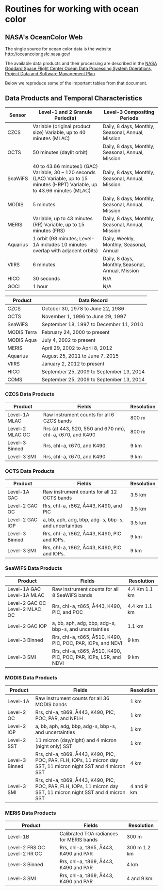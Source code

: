 # Routines for working with ocean color

## NASA's OceanColor Web

The single source for ocean color data is the website
http://oceancolor.gsfc.nasa.gov/

The available data products and their processing are described in the
[NASA Goddard Space Flight Center Ocean Data Processing System
Operations, Project Data and Software Management
Plan](http://oceancolor.gsfc.nasa.gov/cms/files/governance/odps_opdsm_plan_may2016.pdf).

Below we reproduce some of the important tables from that document.

## Data Products and Temporal Characteristics

| Sensor   | Level-1 and 2 Granule Period(s)                                                                                                    | Level-3 Compositing Periods                       |
|----------|------------------------------------------------------------------------------------------------------------------------------------|---------------------------------------------------|
| CZCS     | Variable (original product size) Variable, up to 40 minutes (MLAC)                                                                 | Daily, 8 days, Monthly, Seasonal, Annual, Mission |
| OCTS     | 50 minutes (daylit orbit)                                                                                                          | Daily, 8 days, Monthly, Seasonal, Annual, Mission |
| SeaWiFS  | 40 to 43.66 minutes1 (GAC) Variable, 30 – 120 seconds (LAC) Variable, up to 15 minutes (HRPT) Variable, up to 43.66 minutes (MLAC) | Daily, 8 days, Monthly, Seasonal, Annual, Mission |
| MODIS    | 5 minutes                                                                                                                          | Daily, 8 days, Monthly, Seasonal, Annual, Mission |
| MERIS    | Variable, up to 43 minutes (RR) Variable, up to 15 minutes (FRS)                                                                   | Daily, 8 days, Monthly, Seasonal, Annual, Mission |
| Aquarius | 1 orbit (98 minutes; Level-1A includes 10 minutes overlap with adjacent orbits)                                                    | Daily, Weekly, Monthly, Seasonal, Annual          |
| VIIRS    | 6 minutes                                                                                                                          | Daily, 8 days, Monthly,Seasonal, Annual, Mission  |
| HICO     | 30 seconds                                                                                                                         | N/A                                               |
| GOCI     | 1 hour                                                                                                                             | N/A                                               |


| Product     | Data Record                              |
|-------------|------------------------------------------|
| CZCS        | October 30, 1978 to June 22, 1986        |
| OCTS        | November 1, 1996 to June 29, 1997        |
| SeaWiFS     | September 18, 1997 to December 11, 2010  |
| MODIS Terra | February 24, 2000 to present             |
| MODIS Aqua  | July 4, 2002 to present                  |
| MERIS       | April 29, 2002 to April 8, 2012          |
| Aquarius    | August 25, 2011 to June 7, 2015          |
| VIIRS       | January 2, 2012 to present               |
| HICO        | September 25, 2009 to September 13, 2014 |
| COMS        | September 25, 2009 to September 13, 2014 |


### CZCS Data Products

| Product         | Fields                                                   | Resolution |
|-----------------|----------------------------------------------------------|------------|
| Level-1A MLAC   | Raw instrument counts for all 6 CZCS bands               | 800 m      |
| Level-2 MLAC OC | Rrs (at 443, 520, 550 and 670 nm), chl-a, τ670, and K490 | 800 m      |
| Level-3 Binned  | Rrs, chl-a, τ670, and K490                               | 9 km       |
| Level-3 SMI     | Rrs, chl-a, τ670, and K490                               | 9 km       |


### OCTS Data Products

| Product         | Fields                                                | Resolution |
|-----------------|-------------------------------------------------------|------------|
| Level-1A GAC    | Raw instrument counts for all 12 OCTS bands           | 3.5 km     |
| Level-2 GAC OC  | Rrs, chl-a, τ862, Ǻ443, K490, and PIC                 | 3.5 km     |
| Level-2 GAC IOP | a, bb, aph, adg, bbp, adg-s, bbp-s, and uncertainties | 3.5 km     |
| Level-3 Binned  | Rrs, chl-a, τ862, Ǻ443, K490, PIC and IOPs.           | 9 km       |
| Level-3 SMI     | Rrs, chl-a, τ862, Ǻ443, K490, PIC and IOPs.           | 9 km       |

### SeaWiFS Data Products

| Product                        | Fields                                                           | Resolution    |
|--------------------------------|------------------------------------------------------------------|---------------|
| Level-1A GAC Level-1A MLAC     | Raw instrument counts for all 8 SeaWiFS bands                    | 4.4 Km 1.1 km |
| Level-2 GAC OC Level-2 MLAC OC | Rrs, chl-a, τ865, Ǻ443, K490, PIC, and POC                       | 4.4 km 1.1 km |
| Level-2 GAC IOP                | a, bb, aph, adg, bbp, adg-s, bbp-s, and uncertainties            | 1.1 km        |
| Level-3 Binned                 | Rrs, chl-a, τ865, Ǻ510, K490, PIC, POC, PAR, IOPs, and NDVI      | 9 km          |
| Level-3 SMI                    | Rrs, chl-a, τ865, Ǻ510, K490, PIC, POC, PAR, IOPs, LSR, and NDVI | 9 km          |

### MODIS Data Products

| Product        | Fields                                                                                                          | Resolution |
|----------------|-----------------------------------------------------------------------------------------------------------------|------------|
| Level-1A       | Raw instrument counts for all 36 MODIS bands                                                                    | 1 km       |
| Level-2 OC     | Rrs, chl-a, τ869, Ǻ443, K490, PIC, POC, PAR, and NFLH                                                           | 1 km       |
| Level-2 IOP    | a, bb, aph, adg, bbp, adg-s, bbp-s, and uncertainties                                                           | 1 km       |
| Level-2 SST    | 11 micron (day/night) and 4 micron (night only) SST                                                             | 1 km       |
| Level-3 Binned | Rrs, chl-a, τ869, Ǻ443, K490, PIC, POC, PAR, FLH, IOPs, 11 micron day SST, 11 micron night SST and 4 micron SST | 4 km       |
| Level-3 SMI    | Rrs, chl-a, τ869, Ǻ443, K490, PIC, POC, PAR, FLH, IOPs, 11 micron day SST, 11 micron night SST and 4 micron SST | 4 and 9 km |

### MERIS Data Products

| Product                      | Fields                                   | Resolution   |
|------------------------------|------------------------------------------|--------------|
| Level-1B                     | Calibrated TOA radiances for MERIS bands | 300 m        |
| Level-2 FRS OC Level-2 RR OC | Rrs, chl-a, τ865, Ǻ443, K490 and PAR     | 300 m 1.2 km |
| Level-3 Binned               | Rrs, chl-a, τ869, Ǻ443, K490 and PAR     | 4 km         |
| Level-3 SMI                  | Rrs, chl-a, τ869, Ǻ443, K490 and PAR     | 4 and 9 km   |
